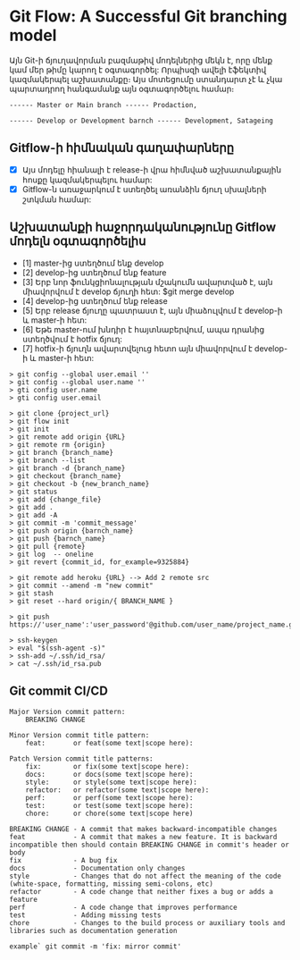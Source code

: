 # Git Flow: A Successful Git branching model

Այն Git-ի ճյուղավորման բազմաթիվ մոդելներից մեկն է, որը մենք կամ մեր թիմը կարող է օգտագործել: Որպիսզի ավելի էֆեկտիվ կազմակերպել
աշխատանքը։ Այս մոտեցումը ստանդարտ չէ և չկա պարտադրող հանգամանք այն օգտագործելու համար։

```
------ Master or Main branch ------ Prodaction, 

------ Develop or Development barnch ------ Development, Satageing

```
## Gitflow-ի հիմնական գաղափարները
- [x] Այս մոդելը հիանալի է release-ի վրա հիմնված աշխատանքային հոսքը կազմակերպելու համար:
- [x] Gitflow-ն առաջարկում է ստեղծել առանձին ճյուղ սխալների շտկման համար:

## Աշխատանքի հաջորդականությունը Gitflow մոդելն օգտագործելիս

- [1] master-ից ստեղծում ենք develop
- [2] develop-ից ստեղծում ենք feature
- [3] Երբ նոր ֆունկցիոնալության մշակումն ավարտված է, այն միավորվում է develop ճյուղի հետ: $git merge develop
- [4] develop-ից ստեղծում ենք release
- [5] Երբ release ճյուղը պատրաստ է, այն միաձուլվում է develop-ի և master-ի հետ:
- [6] Եթե ​​master-ում խնդիր է հայտնաբերվում, ապա դրանից ստեղծվում է hotfix ճյուղ:
- [7] hotfix-ի ճյուղն ավարտվելուց հետո այն միավորվում է develop-ի և master-ի հետ:

```
> git config --global user.email ''
> git config --global user.name ''
> gti config user.name
> gti config user.email

> git clone {project_url}
> git flow init
> git init
> git remote add origin {URL}
> git remote rm {origin}
> git branch {branch_name}
> git branch --list
> git branch -d {branch_name}
> git checkout {branch_name}
> git checkout -b {new_branch_name}
> git status
> git add {change_file}
> git add . 
> git add -A
> git commit -m 'commit_message'
> git push origin {barnch_name}
> git push {barnch_name}
> git pull {remote}
> git log  -- oneline
> git revert {commit_id, for_example=9325884}

> git remote add heroku {URL} --> Add 2 remote src
> git commit --amend -m "new commit"
> git stash
> git reset --hard origin/{ BRANCH_NAME }

> git push https://'user_name':'user_password'@github.com/user_name/project_name.git

> ssh-keygen
> eval "$(ssh-agent -s)"
> ssh-add ~/.ssh/id_rsa/
> cat ~/.ssh/id_rsa.pub

```

## Git commit CI/CD
```
Major Version commit pattern:
    BREAKING CHANGE

Minor Version commit title pattern:
    feat:       or feat(some text|scope here):

Patch Version commit title patterns:
    fix:        or fix(some text|scope here):
    docs:       or docs(some text|scope here):
    style:      or style(some text|scope here):
    refactor:   or refactor(some text|scope here):
    perf:       or perf(some text|scope here):
    test:       or test(some text|scope here):
    chore:      or chore(some text|scope here)

BREAKING CHANGE - A commit that makes backward-incompatible changes
feat            - A commit that makes a new feature. It is backward incompatible then should contain BREAKING CHANGE in commit's header or body
fix             - A bug fix
docs            - Documentation only changes
style           - Changes that do not affect the meaning of the code (white-space, formatting, missing semi-colons, etc)
refactor        - A code change that neither fixes a bug or adds a feature
perf            - A code change that improves performance
test            - Adding missing tests
chore           - Changes to the build process or auxiliary tools and libraries such as documentation generation

example` git commit -m 'fix: mirror commit'

```
